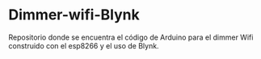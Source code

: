 # Dimmer-wifi-Blynk
Repositorio donde se encuentra el código de Arduino para el dimmer Wifi construido con el esp8266 y el uso de Blynk.
